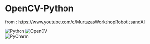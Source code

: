 # OpenCV-Python

from : https://www.youtube.com/c/MurtazasWorkshopRoboticsandAI

<img alt="Python" src ="https://img.shields.io/badge/Python-3776AB.svg?&style=for-the-badge&logo=Python&logoColor=white"/>  <img alt="OpenCV" src ="https://img.shields.io/badge/OpenCV-5C3EE8.svg?&style=for-the-badge&logo=OpenCV&logoColor=white"/>\
<img alt="PyCharm" src ="https://img.shields.io/badge/PyCharm-68BC71.svg?&style=for-the-badge&logo=PyCharm&logoColor=black"/>

